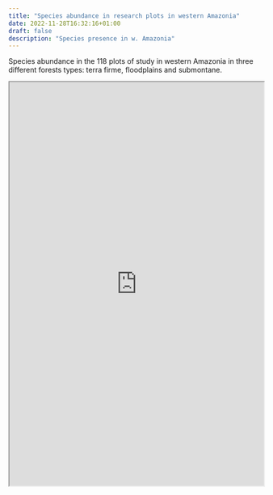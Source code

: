 ```yaml
---
title: "Species abundance in research plots in western Amazonia"
date: 2022-11-28T16:32:16+01:00
draft: false
description: "Species presence in w. Amazonia"
---
```

Species abundance in the 118 plots of study in western Amazonia in three different forests types: terra firme, floodplains and submontane.

<iframe height="800" width="100%" src="https://puason.shinyapps.io/Species/"></iframe>
